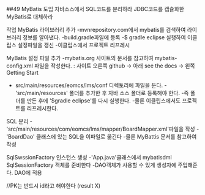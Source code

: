 ##49 MyBatis 도입
자바소스에서 SQL코드를 분리하라
JDBC코드를 캡슐화한 MyBatis로 대체하라

작업
MyBatis 라이브러리 추가
-mvnrepository.com에서 mybatis를 검색하여 라이브러리 정보를 알아낸다.
-build.gradle파일에 등록
-$ gradle eclipse 실행하여 이클립스 설정파일을 갱신
-이클립스에서 프로젝트 리프레시

MyBatis 설정 파일 추가
-mybatis.org 사이트의 문서를 참고하여 mybatis-config.xml 파일을 작성한다. : 사이트 오른쪽 github -> 아래 see the docs -> 왼쪽 Getting Start
- src/main/resources/eomcs/lms/conf 디렉토리에 파일을 둔다.
-'src/main/resources' 폴더를 추가한 후 자바 소스 폴더로 등록해야 한다.
-즉 폴더를 만든 후에 '$gradle eclipse'를 다시 실행한다.
-물론 이클립스에서도 프로젝트를 리프레시한다.

SQL 분리
-'src/main/resources/com/eomcs/lms/mapper/BoardMapper.xml'파일을 작성
-'BoardDao' 클래스에 있는 SQL을 이파일로 옮긴다
-물론 MyBattis 문서를 참고하여 작성

SqlSwssionFactory 인스턴스 생성
-'App.java'클래스에서 mybatisdml SqlSessionFactory 객체를 준비한다
-DAO객체가 사용할 수 있게 생성자에 주입해준다.
DAO에 적용

//PK는 반드시 id라고 해야한다 (result X)